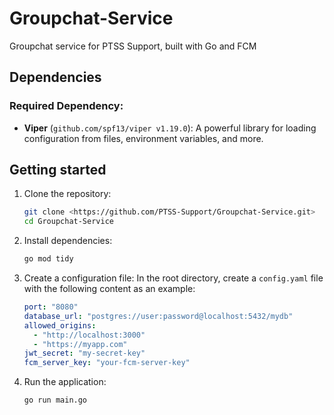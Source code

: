# Groupchat-Service
Groupchat service for PTSS Support, built with Go and FCM

## Dependencies
### Required Dependency:
- **Viper** (`github.com/spf13/viper v1.19.0`): A powerful library for loading configuration from files, environment variables, and more.

## Getting started
1. Clone the repository:
   ```bash
   git clone <https://github.com/PTSS-Support/Groupchat-Service.git>
   cd Groupchat-Service
   ```

2. Install dependencies:
   ```bash
   go mod tidy
   ```
3. Create a configuration file:
   In the root directory, create a `config.yaml` file with the following content as an example:
   ```yaml
   port: "8080"
   database_url: "postgres://user:password@localhost:5432/mydb"
   allowed_origins:
     - "http://localhost:3000"
     - "https://myapp.com"
   jwt_secret: "my-secret-key"
   fcm_server_key: "your-fcm-server-key"
   ```

4. Run the application:
   ```bash
   go run main.go
   ```